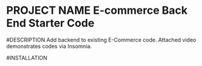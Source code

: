 # PROJECT NAME E-commerce Back End Starter Code

#DESCRIPTION
Add backend to existing E-Commerce code. Attached video demonstrates codes via Insomnia.

#INSTALLATION

#